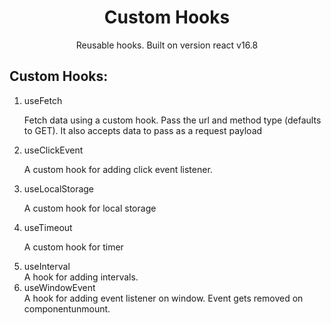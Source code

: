 <div align="center">
  <h1>Custom Hooks</h1>
  <p>Reusable hooks. Built on version react v16.8</p>
</div>

<h2>Custom Hooks:</h2>
<ol>
  <li>useFetch</li>
  <p>Fetch data using a custom hook. Pass the url and method type (defaults to GET). It also accepts data to pass as a request payload</p>
  <li>useClickEvent</li>
  <p>A custom hook for adding click event listener.</p>
  <li>useLocalStorage</li>
  <p>A custom hook for local storage</p>
  <li>useTimeout</li>
  <p>A custom hook for timer</p>
  <li>useInterval</li>
  A hook for adding intervals.
  <li>useWindowEvent</li>
  A hook for adding event listener on window. Event gets removed on componentunmount.
</ol>

